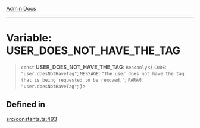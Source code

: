 [Admin Docs](/)

***

# Variable: USER\_DOES\_NOT\_HAVE\_THE\_TAG

> `const` **USER\_DOES\_NOT\_HAVE\_THE\_TAG**: `Readonly`\<\{ `CODE`: `"user.doesNotHaveTag"`; `MESSAGE`: `"The user does not have the tag that is being requested to be removed."`; `PARAM`: `"user.doesNotHaveTag"`; \}\>

## Defined in

[src/constants.ts:493](https://github.com/Suyash878/talawa-api/blob/cfd688207611ba245c99edd8dbaccb2cdbf6a043/src/constants.ts#L493)
